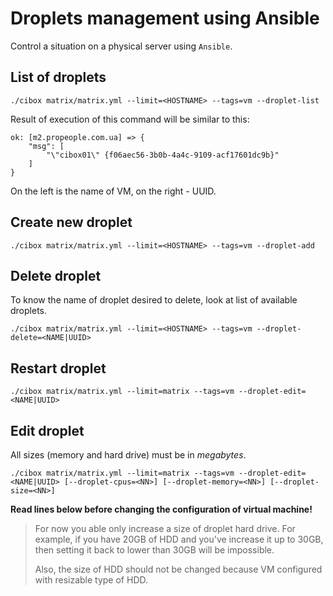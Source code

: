 # Droplets management using Ansible

Control a situation on a physical server using `Ansible`.

## List of droplets

```shell
./cibox matrix/matrix.yml --limit=<HOSTNAME> --tags=vm --droplet-list
```

Result of execution of this command will be similar to this:

```shell
ok: [m2.propeople.com.ua] => {
    "msg": [
        "\"cibox01\" {f06aec56-3b0b-4a4c-9109-acf17601dc9b}"
    ]
}
```

On the left is the name of VM, on the right - UUID.

## Create new droplet

```shell
./cibox matrix/matrix.yml --limit=<HOSTNAME> --tags=vm --droplet-add
```

## Delete droplet

To know the name of droplet desired to delete, look at list of available droplets.

```shell
./cibox matrix/matrix.yml --limit=<HOSTNAME> --tags=vm --droplet-delete=<NAME|UUID>
```

## Restart droplet

```shell
./cibox matrix/matrix.yml --limit=matrix --tags=vm --droplet-edit=<NAME|UUID>
```

## Edit droplet

All sizes (memory and hard drive) must be in *megabytes*.

```shell
./cibox matrix/matrix.yml --limit=matrix --tags=vm --droplet-edit=<NAME|UUID> [--droplet-cpus=<NN>] [--droplet-memory=<NN>] [--droplet-size=<NN>]
```

**Read lines below before changing the configuration of virtual machine!**

> For now you able only increase a size of droplet hard drive. For example, if you have 20GB of HDD and you've increase it up to 30GB, then setting it back to lower than 30GB will be impossible.
> 
> Also, the size of HDD should not be changed because VM configured with resizable type of HDD.
